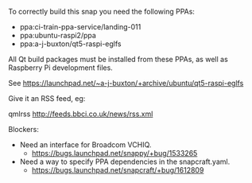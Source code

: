 To correctly build this snap you need the following PPAs:

 * ppa:ci-train-ppa-service/landing-011
 * ppa:ubuntu-raspi2/ppa
 * ppa:a-j-buxton/qt5-raspi-eglfs

All Qt build packages must be installed from these PPAs, as well
as Raspberry Pi development files.

See https://launchpad.net/~a-j-buxton/+archive/ubuntu/qt5-raspi-eglfs

Give it an RSS feed, eg:

qmlrss http://feeds.bbci.co.uk/news/rss.xml

Blockers:

 * Need an interface for Broadcom VCHIQ.
   - https://bugs.launchpad.net/snappy/+bug/1533265
 * Need a way to specify PPA dependencies in the snapcraft.yaml.
   - https://bugs.launchpad.net/snapcraft/+bug/1612809
